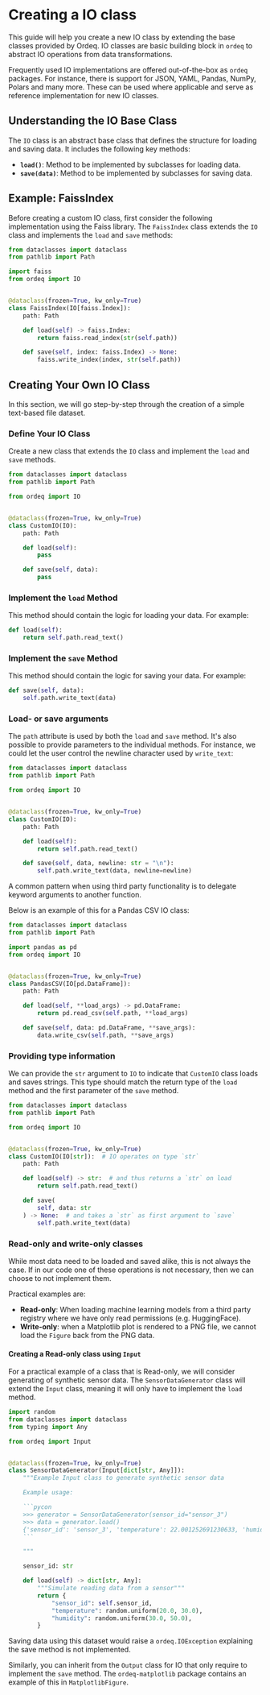 # Creating a IO class

This guide will help you create a new IO class by extending the base classes provided by Ordeq.
IO classes are basic building block in `ordeq` to abstract IO operations from data transformations.

Frequently used IO implementations are offered out-of-the-box as `ordeq` packages.
For instance, there is support for JSON, YAML, Pandas, NumPy, Polars and many more.
These can be used where applicable and serve as reference implementation for new IO classes.

## Understanding the IO Base Class

The `IO` class is an abstract base class that defines the structure for loading and saving data.
It includes the following key methods:

- **`load()`**: Method to be implemented by subclasses for loading data.
- **`save(data)`**: Method to be implemented by subclasses for saving data.

## Example: FaissIndex

Before creating a custom IO class, first consider the following implementation using the Faiss library.
The `FaissIndex` class extends the `IO` class and implements the `load` and `save` methods:

```python
from dataclasses import dataclass
from pathlib import Path

import faiss
from ordeq import IO


@dataclass(frozen=True, kw_only=True)
class FaissIndex(IO[faiss.Index]):
    path: Path

    def load(self) -> faiss.Index:
        return faiss.read_index(str(self.path))

    def save(self, index: faiss.Index) -> None:
        faiss.write_index(index, str(self.path))
```

## Creating Your Own IO Class

In this section, we will go step-by-step through the creation of a simple text-based file dataset.

### Define Your IO Class

Create a new class that extends the `IO` class and implement the `load` and `save` methods.

```python
from dataclasses import dataclass
from pathlib import Path

from ordeq import IO


@dataclass(frozen=True, kw_only=True)
class CustomIO(IO):
    path: Path

    def load(self):
        pass

    def save(self, data):
        pass
```

### Implement the `load` Method

This method should contain the logic for loading your data.
For example:

```python
def load(self):
    return self.path.read_text()
```

### Implement the `save` Method

This method should contain the logic for saving your data.
For example:

```python
def save(self, data):
    self.path.write_text(data)
```

### Load- or save arguments

The `path` attribute is used by both the `load` and `save` method.
It's also possible to provide parameters to the individual methods.
For instance, we could let the user control the newline character used by `write_text`:

```python
from dataclasses import dataclass
from pathlib import Path

from ordeq import IO


@dataclass(frozen=True, kw_only=True)
class CustomIO(IO):
    path: Path

    def load(self):
        return self.path.read_text()

    def save(self, data, newline: str = "\n"):
        self.path.write_text(data, newline=newline)
```

A common pattern when using third party functionality is to delegate keyword arguments to another function.

Below is an example of this for a Pandas CSV IO class:

```python
from dataclasses import dataclass
from pathlib import Path

import pandas as pd
from ordeq import IO


@dataclass(frozen=True, kw_only=True)
class PandasCSV(IO[pd.DataFrame]):
    path: Path

    def load(self, **load_args) -> pd.DataFrame:
        return pd.read_csv(self.path, **load_args)

    def save(self, data: pd.DataFrame, **save_args):
        data.write_csv(self.path, **save_args)
```

### Providing type information

We can provide the `str` argument to `IO` to indicate that `CustomIO` class loads and saves strings.
This type should match the return type of the `load` method and the first parameter of the `save` method.

```python
from dataclasses import dataclass
from pathlib import Path

from ordeq import IO


@dataclass(frozen=True, kw_only=True)
class CustomIO(IO[str]):  # IO operates on type `str`
    path: Path

    def load(self) -> str:  # and thus returns a `str` on load
        return self.path.read_text()

    def save(
        self, data: str
    ) -> None:  # and takes a `str` as first argument to `save`
        self.path.write_text(data)
```

### Read-only and write-only classes

While most data need to be loaded and saved alike, this is not always the case.
If in our code one of these operations is not necessary, then we can choose to not implement them.

Practical examples are:

- **Read-only**: When loading machine learning models from a third party registry where we have only read permissions (e.g. HuggingFace).
- **Write-only**: when a Matplotlib plot is rendered to a PNG file, we cannot load the `Figure` back from the PNG data.

#### Creating a Read-only class using `Input`

For a practical example of a class that is Read-only, we will consider generating of synthetic sensor data.
The `SensorDataGenerator` class will extend the `Input` class, meaning it will only have to implement the `load` method.

````python
import random
from dataclasses import dataclass
from typing import Any

from ordeq import Input


@dataclass(frozen=True, kw_only=True)
class SensorDataGenerator(Input[dict[str, Any]]):
    """Example Input class to generate synthetic sensor data

    Example usage:

    ```pycon
    >>> generator = SensorDataGenerator(sensor_id="sensor_3")
    >>> data = generator.load()
    {'sensor_id': 'sensor_3', 'temperature': 22.001252691230633, 'humidity': 35.2674852725557}
    ```

    """

    sensor_id: str

    def load(self) -> dict[str, Any]:
        """Simulate reading data from a sensor"""
        return {
            "sensor_id": self.sensor_id,
            "temperature": random.uniform(20.0, 30.0),
            "humidity": random.uniform(30.0, 50.0),
        }
````

Saving data using this dataset would raise a `ordeq.IOException` explaining the save method is not implemented.

Similarly, you can inherit from the `Output` class for IO that only require to implement the `save` method.
The `ordeq-matplotlib` package contains an example of this in `MatplotlibFigure`.
